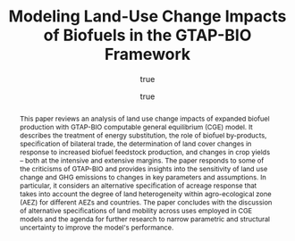 ---
layout: single-bib-item
hidden: true
dup_sha1: "6058919aad11dc5bcd7c31c3cb67b0355e56b138"
attachments:
  -
    mimeType: "application/pdf"
    pub_id: "b579f5e4-f29b-0f34-8bb3-5807ed392629"
    updated: "1488223788.18"
    source_filename: "[article_pdf].pdf"
    article_pdf: "1"
    created: "1488223788.18"
    filename: "Golub and Hertel 2012 - Modeling Land-Use Change Impacts of Biofuels in the GTAP-BIO Framework.pdf"
    hasUpdates: "1"
    subfolders:
      - "All Papers/G"
    filesize: "677134"
    gdrive_needs_sync: "0"
    owner: "42827BEAD59011E587B2D52D02D06A8F"
    pub_trashed: "0"
    _id: "8ca0f76a-ca74-0ac3-b3fc-799b39029b9e"
    gdrive_id: "0BzNObtVOlCh_TmpPWmw5MTU5cjg"
    md5: "694856c47f3b9947095fd58d2220adcf"
duplicates:
abstract: "This paper reviews an analysis of land use change impacts of expanded biofuel production with GTAP-BIO computable general equilibrium (CGE) model. It describes the treatment of energy substitution, the role of biofuel by-products, specification of bilateral trade, the determination of land cover changes in response to increased biofuel feedstock production, and changes in crop yields – both at the intensive and extensive margins. The paper responds to some of the criticisms of GTAP-BIO and provides insights into the sensitivity of land use change and GHG emissions to changes in key parameters and assumptions. In particular, it considers an alternative specification of acreage response that takes into account the degree of land heterogeneity within agro-ecological zone (AEZ) for different AEZs and countries. The paper concludes with the discussion of alternative specifications of land mobility across uses employed in CGE models and the agenda for further research to narrow parametric and structural uncertainty to improve the model's performance."
labels:
  - "e589e1f3-3708-005f-b5a2-1b034dc7ddc2"
citedByLink: "http://scholar.google.com/scholar?hl=en&lr=&num=30&cites=http://dx.doi.org/10.1142/S2010007812500157"
citekey: "Golub2012-ny"
id_list:
  - "sha1:23439e5f1367a3ccb5fbabb97632879fbed161df"
  - "dup_sha1:6058919aad11dc5bcd7c31c3cb67b0355e56b138"
  - "doi:10.1142/S2010007812500157"
  - "url:http://dx.doi.org/10.1142/S2010007812500157"
  - "url:http://www.worldscientific.com/doi/abs/10.1142/S2010007812500157"
  - "url:http://www.worldscientific.com/action/downloadCitation?doi=10.1142/S2010007812500157&include=abs&format=bibtex"
autoCleaned: "1"
owner: "42827BEAD59011E587B2D52D02D06A8F"
autocompleted: "1"
foldersNamed:
imported: "1"
author:
  -
    last: "Golub"
    level: "0.0"
    formatted: "Golub AA"
    first: "A Alla"
    _id: "8ae187a2-485f-0b31-9c37-db6d5f51cba8"
    bak: "Golub, A. Alla"
    initials: "AA"
  -
    last: "Hertel"
    level: "0.0"
    formatted: "Hertel TW"
    first: "Thomas W"
    _id: "0bac7f7f-fd62-0dd3-b18d-56728a694508"
    bak: "Hertel, Thomas W."
    initials: "TW"
subfolders:
  - "All Papers/G"
eprint: "http://www.worldscientific.com/doi/pdf/10.1142/S2010007812500157"
issue: "03"
folders:
updated: "1488223925.88"
published_date: "2012"
journal: "Climate Change Economics"
labelsNamed:
  - "pches_publications"
volume: "03"
doi: "10.1142/S2010007812500157"
authors: "Golub, AA and TW Hertel"
journal_checked: "1"
pages: "1250015"
sha1: "23439e5f1367a3ccb5fbabb97632879fbed161df"
created: "1488223785.56"
url:
  - "http://www.worldscientific.com/doi/abs/10.1142/S2010007812500157"
  - "http://dx.doi.org/10.1142/S2010007812500157"
  - "http://web.ics.purdue.edu/ hertel/data/uploads/publications/golub-hertel-climate-change-economics.pdf"
gs_cluster_id: "17931597929005982617"
title: "Modeling Land-Use Change Impacts of Biofuels in the GTAP-BIO Framework"
pubtype: "PP_ARTICLE"
keywords: "Agriculture; Biofuel; Land"
published:
  year: "2012"
pdf_restricted: "0"
crawl_urls:
  - "http://www.worldscientific.com/doi/abs/10.1142/S2010007812500157"
  - "http://www.worldscientific.com/action/downloadCitation?doi=10.1142/S2010007812500157&include=abs&format=bibtex"
  - "http://dx.doi.org/10.1142/S2010007812500157"
incomplete: "0"
---